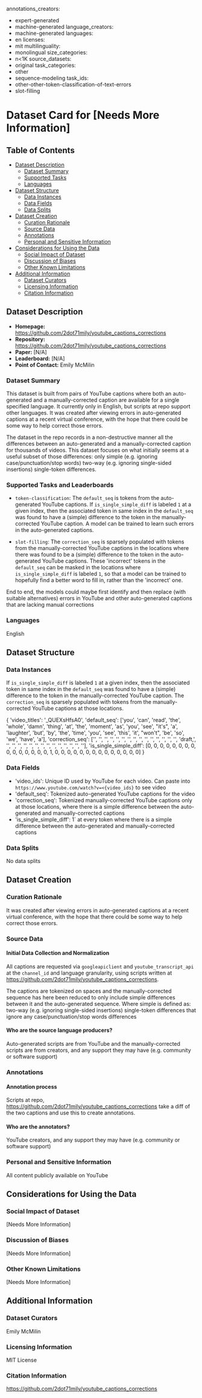 annotations_creators:
- expert-generated
- machine-generated
language_creators:
- machine-generated
languages:
- en
licenses:
- mit
multilinguality:
- monolingual
size_categories:
- n<1K
source_datasets:
- original
task_categories:
- other
- sequence-modeling
task_ids:
- other-other-token-classification-of-text-errors
- slot-filling

# Dataset Card for [Needs More Information]

## Table of Contents
- [Dataset Description](#dataset-description)
  - [Dataset Summary](#dataset-summary)
  - [Supported Tasks](#supported-tasks-and-leaderboards)
  - [Languages](#languages)
- [Dataset Structure](#dataset-structure)
  - [Data Instances](#data-instances)
  - [Data Fields](#data-instances)
  - [Data Splits](#data-instances)
- [Dataset Creation](#dataset-creation)
  - [Curation Rationale](#curation-rationale)
  - [Source Data](#source-data)
  - [Annotations](#annotations)
  - [Personal and Sensitive Information](#personal-and-sensitive-information)
- [Considerations for Using the Data](#considerations-for-using-the-data)
  - [Social Impact of Dataset](#social-impact-of-dataset)
  - [Discussion of Biases](#discussion-of-biases)
  - [Other Known Limitations](#other-known-limitations)
- [Additional Information](#additional-information)
  - [Dataset Curators](#dataset-curators)
  - [Licensing Information](#licensing-information)
  - [Citation Information](#citation-information)

## Dataset Description

- **Homepage:** https://github.com/2dot71mily/youtube_captions_corrections
- **Repository:** https://github.com/2dot71mily/youtube_captions_corrections
- **Paper:** [N/A]
- **Leaderboard:** [N/A]
- **Point of Contact:** Emily McMilin

### Dataset Summary

This dataset is built from pairs of YouTube captions where both an auto-generated and a manually-corrected caption are available for a single specified language. It currently only in English, but scripts at repo support other languages. It was created after viewing errors in auto-generated captions at a recent virtual conference, with the hope that there could be some way to help correct those errors.

The dataset in the repo records in a non-destructive manner all the differences between an auto-generated and a manually-corrected caption for thousands of videos. This dataset focuses on what initially seems at a useful subset of those differences: only simple (e.g. ignoring case/punctuation/stop words) two-way (e.g. ignoring single-sided insertions) single-token differences.

### Supported Tasks and Leaderboards

- `token-classification`: The `default_seq` is tokens from the auto-generated YouTube captions. If `is_single_simple_diff` is labeled `1` at a given index, then the associated token in same index in the `default_seq` was found to have a (simple) difference to the token in the manually-corrected YouTube caption. A model can be trained to learn such errors in the auto-generated captions.

- `slot-filling`: The `correction_seq` is sparsely populated with tokens from the manually-corrected YouTube captions in the locations where there was found to be a (simple) difference to the token in the auto-generated YouTube captions. These 'incorrect' tokens in the `default_seq` can be masked in the locations where `is_single_simple_diff` is labeled `1`, so that a model can be trained to hopefully find a better word to fill in, rather than the 'incorrect' one.

End to end, the models could maybe first identify and then replace (with suitable alternatives) errors in YouTube and other auto-generated captions that are lacking manual corrections

### Languages

English

## Dataset Structure

### Data Instances

If `is_single_simple_diff` is labeled `1` at a given index, then the associated token in same index in the `default_seq` was found to have a (simple) difference to the token in the manually-corrected YouTube caption. The `correction_seq` is sparsely populated with tokens from the manually-corrected YouTube captions at those locations.

{
    'video_titles': '_QUEXsHfsA0', 
    'default_seq': ['you', 'can', 'read', 'the', 'whole', 'damn', 'thing', 'at', 'the', 'moment', 'as', 'you', 'see', "it's", 'a', 'laughter', 'but', 'by', 'the', 'time', 'you', 'see', 'this', 'it', "won't", 'be', 'so', 'we', 'have', 'a'], 
    'correction_seq':  ['', '', '', '', '', '', '', '', '', '', '', '', '', '', '', 'draft,', '', '', '', '', '', '', '', '', '', '', '', '', '', ''], 
    'is_single_simple_diff': [0, 0, 0, 0, 0, 0, 0, 0, 0, 0, 0, 0, 0, 0, 0, 1, 0, 0, 0, 0, 0, 0, 0, 0, 0, 0, 0, 0, 0, 0]
}

### Data Fields

- 'video_ids': Unique ID used by YouTube for each video. Can paste into `https://www.youtube.com/watch?v=<{video_ids}` to see video
- 'default_seq': Tokenized auto-generated YouTube captions for the video
- 'correction_seq':  Tokenized manually-corrected YouTube captions only at those locations, where there is a simple difference between the auto-generated and manually-corrected captions
- 'is_single_simple_diff': 1` at every token where there is a simple difference between the auto-generated and manually-corrected captions

### Data Splits

No data splits

## Dataset Creation

### Curation Rationale

It was created after viewing errors in auto-generated captions at a recent virtual conference, with the hope that there could be some way to help correct those errors.

### Source Data

#### Initial Data Collection and Normalization

All captions are requested via `googleapiclient` and `youtube_transcript_api` at the `channel_id` and language granularity, using scripts written at https://github.com/2dot71mily/youtube_captions_corrections.

The captions are tokenized on spaces and the manually-corrected sequence has here been reduced to only include simple differences between it and the auto-generated sequence. Where simple is defined as:
two-way (e.g. ignoring single-sided insertions) single-token differences that ignore any case/punctuation/stop words differences 

#### Who are the source language producers?

Auto-generated scripts are from YouTube and the manually-corrected scripts are from creators, and any support they may have (e.g. community or software support)

### Annotations

#### Annotation process

Scripts at repo, https://github.com/2dot71mily/youtube_captions_corrections take a diff of the two captions and use this to create annotations.

#### Who are the annotators?

YouTube creators, and any support they may have (e.g. community or software support)

### Personal and Sensitive Information

All content publicly available on YouTube

## Considerations for Using the Data

### Social Impact of Dataset

[Needs More Information]

### Discussion of Biases

[Needs More Information]

### Other Known Limitations

[Needs More Information]

## Additional Information

### Dataset Curators

Emily McMilin

### Licensing Information

MIT License

### Citation Information

https://github.com/2dot71mily/youtube_captions_corrections